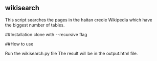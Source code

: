 ## wikisearch

This script searches the pages in the haitan creole Wikipedia which have the biggest number of tables.

##Installation
clone with --recursive flag

##How to use

Run the wikisearch.py file
The result will be in the output.html file.

